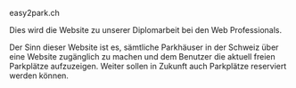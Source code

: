easy2park.ch

Dies wird die Website zu unserer Diplomarbeit bei den Web Professionals.

Der Sinn dieser Website ist es, sämtliche Parkhäuser in der Schweiz über eine Website zugänglich zu machen
und dem Benutzer die aktuell freien Parkplätze aufzuzeigen. Weiter sollen in Zukunft auch Parkplätze 
reserviert werden können.
